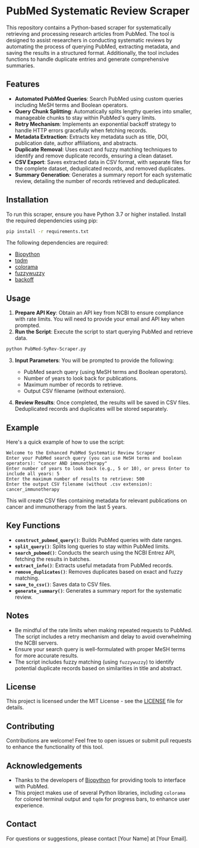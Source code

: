 # PubMed Systematic Review Scraper

This repository contains a Python-based scraper for systematically retrieving and processing research articles from PubMed. The tool is designed to assist researchers in conducting systematic reviews by automating the process of querying PubMed, extracting metadata, and saving the results in a structured format. Additionally, the tool includes functions to handle duplicate entries and generate comprehensive summaries.

## Features

- **Automated PubMed Queries**: Search PubMed using custom queries including MeSH terms and Boolean operators.
- **Query Chunk Splitting**: Automatically splits lengthy queries into smaller, manageable chunks to stay within PubMed's query limits.
- **Retry Mechanism**: Implements an exponential backoff strategy to handle HTTP errors gracefully when fetching records.
- **Metadata Extraction**: Extracts key metadata such as title, DOI, publication date, author affiliations, and abstracts.
- **Duplicate Removal**: Uses exact and fuzzy matching techniques to identify and remove duplicate records, ensuring a clean dataset.
- **CSV Export**: Saves extracted data in CSV format, with separate files for the complete dataset, deduplicated records, and removed duplicates.
- **Summary Generation**: Generates a summary report for each systematic review, detailing the number of records retrieved and deduplicated.

## Installation

To run this scraper, ensure you have Python 3.7 or higher installed. Install the required dependencies using pip:

```sh
pip install -r requirements.txt
```

The following dependencies are required:
- [Biopython](https://biopython.org/)
- [tqdm](https://tqdm.github.io/)
- [colorama](https://pypi.org/project/colorama/)
- [fuzzywuzzy](https://github.com/seatgeek/fuzzywuzzy)
- [backoff](https://pypi.org/project/backoff/)

## Usage

1. **Prepare API Key**: Obtain an API key from NCBI to ensure compliance with rate limits. You will need to provide your email and API key when prompted.
2. **Run the Script**: Execute the script to start querying PubMed and retrieve data.

```sh
python PubMed-SyRev-Scraper.py
```

3. **Input Parameters**: You will be prompted to provide the following:
   - PubMed search query (using MeSH terms and Boolean operators).
   - Number of years to look back for publications.
   - Maximum number of records to retrieve.
   - Output CSV filename (without extension).

4. **Review Results**: Once completed, the results will be saved in CSV files. Deduplicated records and duplicates will be stored separately.

## Example

Here's a quick example of how to use the script:

```plaintext
Welcome to the Enhanced PubMed Systematic Review Scraper
Enter your PubMed search query (you can use MeSH terms and boolean operators): "cancer AND immunotherapy"
Enter number of years to look back (e.g., 5 or 10), or press Enter to include all years: 5
Enter the maximum number of results to retrieve: 500
Enter the output CSV filename (without .csv extension): cancer_immunotherapy
```

This will create CSV files containing metadata for relevant publications on cancer and immunotherapy from the last 5 years.

## Key Functions

- **`construct_pubmed_query()`**: Builds PubMed queries with date ranges.
- **`split_query()`**: Splits long queries to stay within PubMed limits.
- **`search_pubmed()`**: Conducts the search using the NCBI Entrez API, fetching the results in batches.
- **`extract_info()`**: Extracts useful metadata from PubMed records.
- **`remove_duplicates()`**: Removes duplicates based on exact and fuzzy matching.
- **`save_to_csv()`**: Saves data to CSV files.
- **`generate_summary()`**: Generates a summary report for the systematic review.

## Notes

- Be mindful of the rate limits when making repeated requests to PubMed. The script includes a retry mechanism and delay to avoid overwhelming the NCBI servers.
- Ensure your search query is well-formulated with proper MeSH terms for more accurate results.
- The script includes fuzzy matching (using `fuzzywuzzy`) to identify potential duplicate records based on similarities in title and abstract.

## License

This project is licensed under the MIT License - see the [LICENSE](LICENSE) file for details.

## Contributing

Contributions are welcome! Feel free to open issues or submit pull requests to enhance the functionality of this tool.

## Acknowledgements

- Thanks to the developers of [Biopython](https://biopython.org/) for providing tools to interface with PubMed.
- This project makes use of several Python libraries, including `colorama` for colored terminal output and `tqdm` for progress bars, to enhance user experience.

## Contact

For questions or suggestions, please contact [Your Name] at [Your Email].

